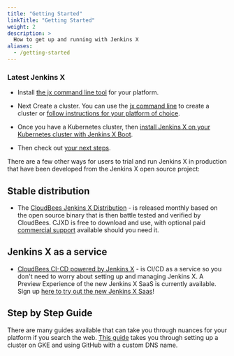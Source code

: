 ```yaml
---
title: "Getting Started"
linkTitle: "Getting Started"
weight: 2
description: >
  How to get up and running with Jenkins X
aliases:
  - /getting-started
---
```


<!-- If you're looking to take Jenkins X for a spin (or not interested in running it yourself) the quickest way to get up and running, is using the [CloudBees CI-CD powered by Jenkins X](https://www.cloudbees.com/products/cloudbees-ci-cd/overview) which is a SaaS running on Jenkins X. -->

<!--
The simplest way to get started is via the [Google Cloud Tutorials](/docs/managing-jx/tutorials/google-hosted/). -->


### Latest Jenkins X

* Install [the jx command line tool](/docs/getting-started/setup/install/) for your platform. 

* Next Create a cluster. You can use the [jx command line](/commands/jx_create_cluster/) to create a cluster or [follow instructions for your platform of choice](/docs/getting-started/setup/create-cluster/). 

* Once you have a Kubernetes cluster, then [install Jenkins X on your Kubernetes cluster with Jenkins X Boot](/docs/getting-started/setup/boot/).

* Then check out [your next steps](/docs/getting-started/next/).


There are a few other ways for users to trial and run Jenkins X in production that have been developed from the Jenkins X open source project:

## Stable distribution

* The [CloudBees Jenkins X Distribution](https://www.cloudbees.com/products/cloudbees-jenkins-x-distribution/overview) - is released monthly based on the open source binary that is then battle tested and verified by CloudBees. CJXD is free to download and use, with optional paid [commercial support](https://www.cloudbees.com/products/cloudbees-jenkins-x-support/overview) available should you need it. 

## Jenkins X as a service

* [CloudBees CI-CD powered by Jenkins X](https://www.cloudbees.com/products/cloudbees-ci-cd/overview) - is CI/CD as a service so you don't need to worry about setting up and managing Jenkins X. A Preview Experience of the new Jenkins X SaaS is currently available. Sign up [here to try out the new Jenkins X Saas](https://www.cloudbees.com/products/cloudbees-ci-cd/overview)!

## Step by Step Guide

There are many guides available that can take you through nuances for your platform if you search the web. [This guide](http://sharepointoscar.com/2020-01-10-Installing-Jenkins-X/) takes you through setting up a cluster on GKE and using GitHub with a custom DNS name.

